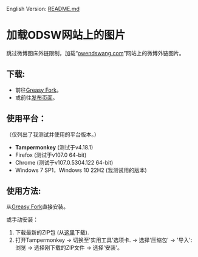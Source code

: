 English Version: [README.md](README.md)

# 加载ODSW网站上的图片
跳过微博图床外链限制，加载“[owendswang.com](https://www.owendswang.com)”网站上的微博外链图片。

## 下载:
- 前往[Greasy Fork](https://greasyfork.org/scripts/455376)。
- 或前往[发布页面](https://github.com/owendswang/Load-pictures-on-ODSW/releases)。

## 使用平台：
（仅列出了我测试并使用的平台版本。）
- **Tampermonkey** (测试于v4.18.1)
- Firefox (测试于v107.0 64-bit)
- Chrome (测试于v107.0.5304.122 64-bit)
- Windows 7 SP1，Windows 10 22H2 (我测试用的版本)

## 使用方法:
从[Greasy Fork](https://greasyfork.org/scripts/455376)直接安装。

或手动安装：
1. 下载最新的ZIP包 (从[这里](https://github.com/owendswang/Load-pictures-on-ODSW/releases)下载).
2. 打开Tampermonkey -> 切换至'实用工具'选项卡. -> 选择'压缩包' -> '导入': 浏览 -> 选择刚下载的ZIP文件 -> 选择'安装'。
